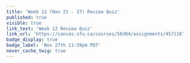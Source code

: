```yaml
---
title: 'Week 12 (Nov 21 - 27) Review Quiz'
published: true
visible: true
link_text: 'Week 12 Review Quiz'
link_url: 'https://canvas.sfu.ca/courses/56304/assignments/457118'
badge_display: true
badge_label: 'Nov 27th 11:59pm PDT'
never_cache_twig: true
---
```

